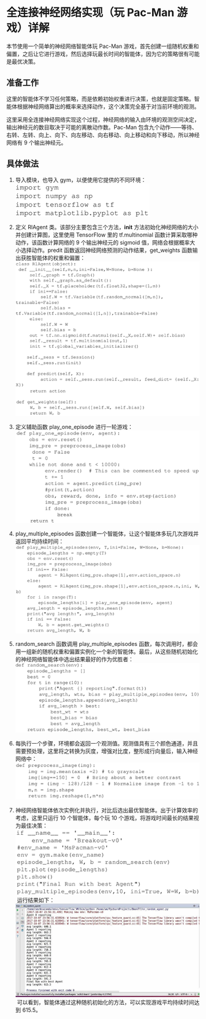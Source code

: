 # 全连接神经网络实现（玩 Pac-Man 游戏）详解

本节使用一个简单的神经网络智能体玩 Pac-Man 游戏，首先创建一组随机权重和偏置，之后让它进行游戏，然后选择玩最长时间的智能体，因为它的策略很有可能是最优决策。

## 准备工作

这里的智能体不学习任何策略，而是依赖初始权重进行决策，也就是固定策略。智能体根据神经网络算出的概率来选择动作，这个决策完全基于对当前环境的观测。

这里采用全连接神经网络实现这个过程，神经网络的输入由环境的观测空间决定，输出神经元的数目取决于可能的离散动作数。Pac-Man 包含九个动作——等待、右转、左转、向上、向下、向左移动、向右移动、向上移动和向下移动，所以神经网络有 9 个输出神经元。

## 具体做法

1.  导入模块，也导入 gym，以便使用它提供的不同环境：
    ![](img/28031324a3eb2d7f90657771ab889852.jpg)

2.  定义 RlAgent 类。该部分主要包含三个方法，__init__ 方法初始化神经网络的大小并创建计算图，这里使用 TensorFlow 里的 tf.multinomial 函数计算采取哪种动作，该函数计算网络的 9 个输出神经元的 sigmoid 值，网络会根据概率大小选择动作。predit 函数返回神经网络预测的动作结果，get_weights 函数输出获胜智能体的权重和偏置：
    ![](img/0da53229c1ba08889cae1e766ea8b664.jpg)

3.  定义辅助函数 play_one_episode 进行一轮游戏：
    ![](img/24ac3e6b9c00a2d0154086e8ff4a324d.jpg)

4.  play_multiple_episodes 函数创建一个智能体，让这个智能体多玩几次游戏并返回平均持续时间：
    ![](img/b9310416f35fbf6573f47706e1e9a3a5.jpg)

5.  random_search 函数调用 play_multiple_episodes 函数，每次调用时，都会用一组新的随机权重和偏置实例化一个新的智能体。最后，从这些随机初始化的神经网络智能体中选出结果最好的作为优胜者：
    ![](img/2d1df5d241dc2c33211a06dfbda989de.jpg)

6.  每执行一个步骤，环境都会返回一个观测值。观测值具有三个颜色通道，并且需要预处理，这里将之转换为灰度，增强对比度，整形成行向量后，输入神经网络中：
    ![](img/91d23f9d3c76dd1e118aed6a1b461f3a.jpg)

7.  神经网络智能体依次实例化并执行，对比后选出最优智能体。出于计算效率的考虑，这里只运行 10 个智能体，每个玩 10 个游戏，将游戏时间最长的结果视为最佳决策：
    ![](img/2e3b89f32ab52135d67c593d341f83ce.jpg)
     运行结果如下：
    ![](img/224999458c08c39668ed047a5b63732a.jpg)
     可以看到，智能体通过这种随机初始化的方法，可以实现游戏平均持续时间达到 615.5。